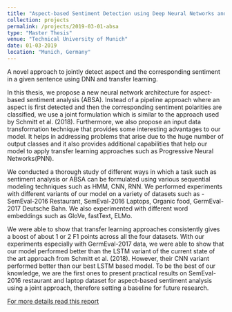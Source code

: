 ```yaml
---
title: "Aspect-based Sentiment Detection using Deep Neural Networks and Transfer Learning"
collection: projects
permalink: /projects/2019-03-01-absa
type: "Master Thesis"
venue: "Technical University of Munich"
date: 01-03-2019
location: "Munich, Germany"
---
```


A novel approach to jointly detect aspect and the corresponding sentiment in a given sentence using DNN and transfer learning.

In this thesis, we propose a new neural network architecture for aspect-based sentiment
analysis (ABSA). Instead of a pipeline approach where an aspect is first detected and
then the corresponding sentiment polarities are classified, we use a joint formulation
which is similar to the approach used by Schmitt et al. (2018). Furthermore, we
also propose an input data transformation technique that provides some interesting
advantages to our model. It helps in addressing problems that arise due to the huge
number of output classes and it also provides additional capabilities that help our
model to apply transfer learning approaches such as Progressive Neural Networks(PNN).

We conducted a thorough study of different ways in which a task such as sentiment
analysis or ABSA can be formulated using various sequential modeling techniques such
as HMM, CNN, RNN. We performed experiments with different variants of our model
on a variety of datasets such as - SemEval-2016 Restaurant, SemEval-2016 Laptops,
Organic food, GermEval-2017 Deutsche Bahn. We also experimented with different
word embeddings such as GloVe, fastText, ELMo.

We were able to show that transfer learning approaches consistently gives a boost of
about 1 or 2 F1 points across all the four datasets. With our experiments especially
with GermEval-2017 data, we were able to show that our model performed better than
the LSTM variant of the current state of the art approach from Schmitt et al. (2018).
However, their CNN variant performed better than our best LSTM based model. To
be the best of our knowledge, we are the first ones to present practical results on
SemEval-2016 restaurant and laptop dataset for aspect-based sentiment analysis using
a joint approach, therefore setting a baseline for future research.

[For more details read this report](https://dugarsumit.github.io/files/thesis_report.pdf)
